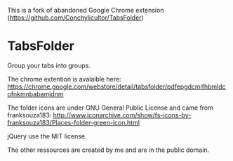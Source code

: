 This is a fork of abandoned Google Chrome extension (https://github.com/Conchylicultor/TabsFolder)

# TabsFolder
Group your tabs into groups.

The chrome extention is avalaible here: https://chrome.google.com/webstore/detail/tabsfolder/pdfepgdcmifhbmldcofnkmnbabamjdnm

The folder icons are under GNU General Public License and came from franksouza183:
http://www.iconarchive.com/show/fs-icons-by-franksouza183/Places-folder-green-icon.html

jQuery use the MIT license.

The other ressources are created by me and are in the public domain.
